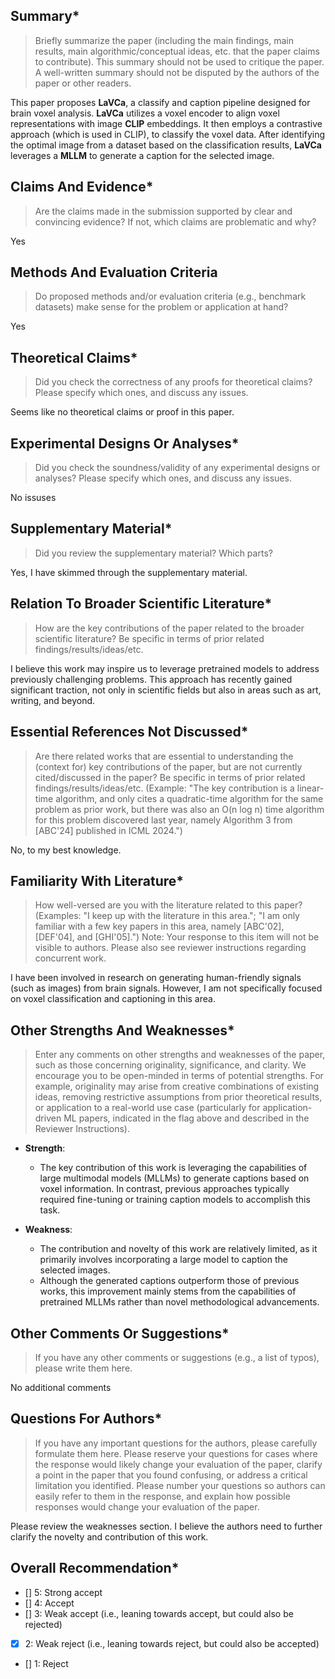 ## Summary*
> Briefly summarize the paper (including the main findings, main results, main algorithmic/conceptual ideas, etc. that the paper claims to contribute). This summary should not be used to critique the paper. A well-written summary should not be disputed by the authors of the paper or other readers.

This paper proposes **LaVCa**, a classify and caption pipeline designed for brain voxel analysis. **LaVCa** utilizes a voxel encoder to align voxel representations with image **CLIP** embeddings. It then employs a contrastive approach (which is used in CLIP), to classify the voxel data. After identifying the optimal image from a dataset based on the classification results, **LaVCa** leverages a **MLLM** to generate a caption for the selected image.

## Claims And Evidence*
>Are the claims made in the submission supported by clear and convincing evidence? If not, which claims are problematic and why?

Yes


## Methods And Evaluation Criteria
> Do proposed methods and/or evaluation criteria (e.g., benchmark datasets) make sense for the problem or application at hand?

Yes

## Theoretical Claims*
> Did you check the correctness of any proofs for theoretical claims? Please specify which ones, and discuss any issues.

Seems like no theoretical claims or proof in this paper. 

## Experimental Designs Or Analyses*
> Did you check the soundness/validity of any experimental designs or analyses? Please specify which ones, and discuss any issues.

No issuses


## Supplementary Material*
> Did you review the supplementary material? Which parts?

Yes, I have skimmed through the supplementary material.


## Relation To Broader Scientific Literature*
> How are the key contributions of the paper related to the broader scientific literature? Be specific in terms of prior related findings/results/ideas/etc.

I believe this work may inspire us to leverage pretrained models to address previously challenging problems. This approach has recently gained significant traction, not only in scientific fields but also in areas such as art, writing, and beyond.


## Essential References Not Discussed*
> Are there related works that are essential to understanding the (context for) key contributions of the paper, but are not currently cited/discussed in the paper? Be specific in terms of prior related findings/results/ideas/etc. (Example: "The key contribution is a linear-time algorithm, and only cites a quadratic-time algorithm for the same problem as prior work, but there was also an O(n log n) time algorithm for this problem discovered last year, namely Algorithm 3 from [ABC'24] published in ICML 2024.")

No, to my best knowledge.

## Familiarity With Literature*
> How well-versed are you with the literature related to this paper? (Examples: "I keep up with the literature in this area."; "I am only familiar with a few key papers in this area, namely [ABC'02], [DEF'04], and [GHI'05].") Note: Your response to this item will not be visible to authors. Please also see reviewer instructions regarding concurrent work.

I have been involved in research on generating human-friendly signals (such as images) from brain signals. However, I am not specifically focused on voxel classification and captioning in this area.


## Other Strengths And Weaknesses*
> Enter any comments on other strengths and weaknesses of the paper, such as those concerning originality, significance, and clarity. We encourage you to be open-minded in terms of potential strengths. For example, originality may arise from creative combinations of existing ideas, removing restrictive assumptions from prior theoretical results, or application to a real-world use case (particularly for application-driven ML papers, indicated in the flag above and described in the Reviewer Instructions).

- **Strength**:  
  - The key contribution of this work is leveraging the capabilities of large multimodal models (MLLMs) to generate captions based on voxel information. In contrast, previous approaches typically required fine-tuning or training caption models to accomplish this task.

- **Weakness**:
  - The contribution and novelty of this work are relatively limited, as it primarily involves incorporating a large model to caption the selected images.  
  - Although the generated captions outperform those of previous works, this improvement mainly stems from the capabilities of pretrained MLLMs rather than novel methodological advancements.



## Other Comments Or Suggestions*
> If you have any other comments or suggestions (e.g., a list of typos), please write them here.

No additional comments


## Questions For Authors*
> If you have any important questions for the authors, please carefully formulate them here. Please reserve your questions for cases where the response would likely change your evaluation of the paper, clarify a point in the paper that you found confusing, or address a critical limitation you identified. Please number your questions so authors can easily refer to them in the response, and explain how possible responses would change your evaluation of the paper.

Please review the weaknesses section. I believe the authors need to further clarify the novelty and contribution of this work.




## Overall Recommendation*

- [] 5: Strong accept
- [] 4: Accept
- [] 3: Weak accept (i.e., leaning towards accept, but could also be rejected)
- [x] 2: Weak reject (i.e., leaning towards reject, but could also be accepted)
- [] 1: Reject